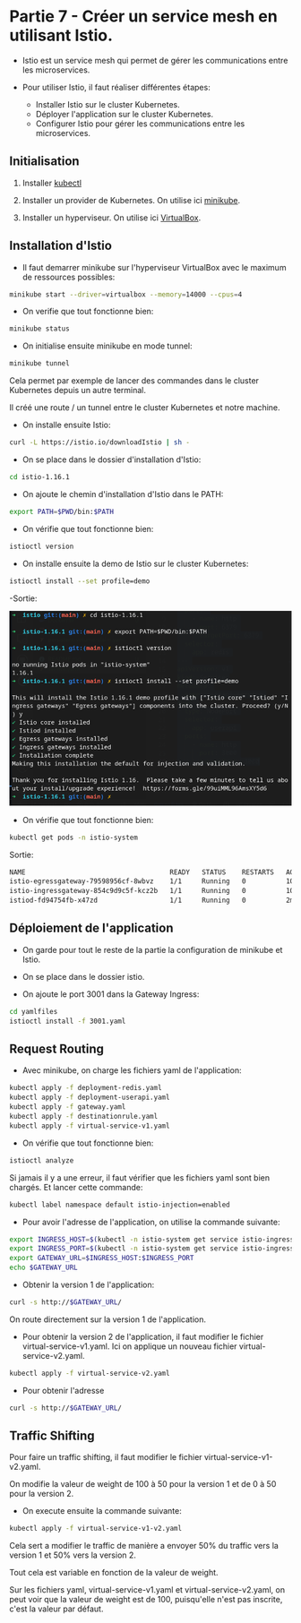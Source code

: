 # Partie 7 - Créer un service mesh en utilisant Istio.

- Istio est un service mesh qui permet de gérer les communications entre les microservices.

- Pour utiliser Istio, il faut réaliser différentes étapes:

  - Installer Istio sur le cluster Kubernetes.
  - Déployer l'application sur le cluster Kubernetes.
  - Configurer Istio pour gérer les communications entre les microservices.

## Initialisation

1. Installer [kubectl](https://kubernetes.io/docs/tasks/tools/install-kubectl/)

2. Installer un provider de Kubernetes. On utilise ici [minikube](https://kubernetes.io/docs/tasks/tools/install-minikube/).

3. Installer un hyperviseur. On utilise ici [VirtualBox](https://www.virtualbox.org/wiki/Downloads).


## Installation d'Istio


- Il faut demarrer minikube sur l'hyperviseur VirtualBox avec le maximum de ressources possibles:

```bash
minikube start --driver=virtualbox --memory=14000 --cpus=4
```

- On verifie que tout fonctionne bien:

```bash
minikube status
```

- On initialise ensuite minikube en mode tunnel:

```bash
minikube tunnel
```

Cela permet par exemple de lancer des commandes dans le cluster Kubernetes depuis un autre terminal.

Il créé une route / un tunnel entre le cluster Kubernetes et notre machine.

- On installe ensuite Istio:

```bash
curl -L https://istio.io/downloadIstio | sh -
```

- On se place dans le dossier d'installation d'Istio:

```bash
cd istio-1.16.1
```

- On ajoute le chemin d'installation d'Istio dans le PATH:

```bash
export PATH=$PWD/bin:$PATH
```

- On vérifie que tout fonctionne bien:

```bash
istioctl version
```

- On installe ensuite la demo de Istio sur le cluster Kubernetes:

```bash
istioctl install --set profile=demo
```

-Sortie:

![alt text](../pictures/istioinit.png "istioctl install")


- On vérifie que tout fonctionne bien:

```bash
kubectl get pods -n istio-system
```

Sortie:

```bash
NAME                                    READY   STATUS    RESTARTS   AGE
istio-egressgateway-79598956cf-8wbvz    1/1     Running   0          104s
istio-ingressgateway-854c9d9c5f-kcz2b   1/1     Running   0          104s
istiod-fd94754fb-x47zd                  1/1     Running   0          2m2s
```


## Déploiement de l'application

- On garde pour tout le reste de la partie la configuration de minikube et Istio.

- On se place dans le dossier istio.

- On ajoute le port 3001 dans la Gateway Ingress:

```bash
cd yamlfiles
istioctl install -f 3001.yaml
```

## Request Routing

- Avec minikube, on charge les fichiers yaml de l'application:

```bash
kubectl apply -f deployment-redis.yaml
kubectl apply -f deployment-userapi.yaml
kubectl apply -f gateway.yaml
kubectl apply -f destinationrule.yaml
kubectl apply -f virtual-service-v1.yaml
```

- On vérifie que tout fonctionne bien:

```bash
istioctl analyze
```

Si jamais il y a une erreur, il faut vérifier que les fichiers yaml sont bien chargés.
Et lancer cette commande: 
  
```bash
kubectl label namespace default istio-injection=enabled
```


- Pour avoir l'adresse de l'application, on utilise la commande suivante:

```bash
export INGRESS_HOST=$(kubectl -n istio-system get service istio-ingressgateway -o jsonpath='{.status.loadBalancer.ingress[0].ip}')
export INGRESS_PORT=$(kubectl -n istio-system get service istio-ingressgateway -o jsonpath='{.spec.ports[?(@.name=="userapi")].port}')
export GATEWAY_URL=$INGRESS_HOST:$INGRESS_PORT
echo $GATEWAY_URL
```

- Obtenir la version 1 de l'application:

```bash
curl -s http://$GATEWAY_URL/
```

On route directement sur la version 1 de l'application.

- Pour obtenir la version 2 de l'application, il faut modifier le fichier virtual-service-v1.yaml.
Ici on applique un nouveau fichier virtual-service-v2.yaml.

```bash
kubectl apply -f virtual-service-v2.yaml
```

- Pour obtenir l'adresse

```bash
curl -s http://$GATEWAY_URL/
```


## Traffic Shifting

Pour faire un traffic shifting, il faut modifier le fichier virtual-service-v1-v2.yaml.

On modifie la valeur de weight de 100 à 50 pour la version 1 et de 0 à 50 pour la version 2.

- On execute ensuite la commande suivante:

```bash
kubectl apply -f virtual-service-v1-v2.yaml
```

Cela sert a modifier le traffic de manière a envoyer 50% du traffic vers la version 1 et 50% vers la version 2.

Tout cela est variable en fonction de la valeur de weight.

Sur les fichiers yaml, virtual-service-v1.yaml et virtual-service-v2.yaml, on peut voir que la valeur de weight est de 100, puisqu'elle n'est pas inscrite, c'est la valeur par défaut.

